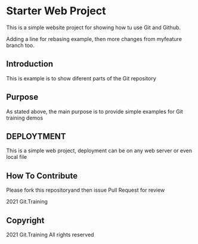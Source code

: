# Starter Web Project

This is a simple website project
for showing how tu use Git and Github.

Adding a line for rebasing example, then 
more changes from myfeature branch too.

## Introduction

This is example is to show diferent parts 
of the Git repository

## Purpose

As stated above, the main purpose is 
to provide simple examples for Git 
training demos

## DEPLOYTMENT

This is a simple web project, deployment
can be on any web server or even local
file

## How To Contribute

Please fork this repositoryand then issue Pull Request
for review

2021 Git.Training

## Copyright

2021 Git.Training All rights reserved
